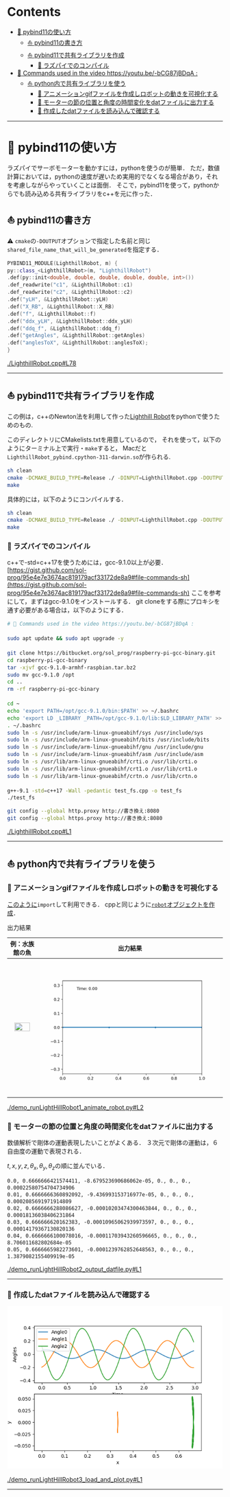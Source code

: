 # Contents
- [🐋 pybind11の使い方](#🐋-pybind11の使い方)
    - [⛵ pybind11の書き方](#⛵-pybind11の書き方)
    - [⛵ pybind11で共有ライブラリを作成](#⛵-pybind11で共有ライブラリを作成)
        - [🪼 ラズパイでのコンパイル](#🪼-ラズパイでのコンパイル)
- [🐋 Commands used in the video https://youtu.be/-bCG87jBDqA :](#🐋-Commands-used-in-the-video-https://youtu.be/-bCG87jBDqA-:)
    - [⛵ python内で共有ライブラリを使う](#⛵-python内で共有ライブラリを使う)
        - [🪼 アニメーションgifファイルを作成しロボットの動きを可視化する](#🪼-アニメーションgifファイルを作成しロボットの動きを可視化する)
        - [🪼 モーターの節の位置と角度の時間変化をdatファイルに出力する](#🪼-モーターの節の位置と角度の時間変化をdatファイルに出力する)
        - [🪼 作成したdatファイルを読み込んで確認する](#🪼-作成したdatファイルを読み込んで確認する)


---
# 🐋 pybind11の使い方 

ラズパイでサーボモーターを動かすには，pythonを使うのが簡単．
ただ，数値計算においては，pythonの速度が遅いため実用的でなくなる場合があり，それを考慮しながらやっていくことは面倒．
そこで，pybind11を使って，pythonからでも読み込める共有ライブラリをc++を元に作った．

## ⛵ pybind11の書き方 

⚠️ `cmake`の`-DOUTPUT`オプションで指定した名前と同じ`shared_file_name_that_will_be_generated`を指定する．

```cpp
PYBIND11_MODULE(LighthillRobot, m) {
py::class_<LighthillRobot>(m, "LighthillRobot")
.def(py::init<double, double, double, double, double, int>())
.def_readwrite("c1", &LighthillRobot::c1)
.def_readwrite("c2", &LighthillRobot::c2)
.def("yLH", &LighthillRobot::yLH)
.def("X_RB", &LighthillRobot::X_RB)
.def("f", &LighthillRobot::f)
.def("ddx_yLH", &LighthillRobot::ddx_yLH)
.def("ddq_f", &LighthillRobot::ddq_f)
.def("getAngles", &LighthillRobot::getAngles)
.def("anglesToX", &LighthillRobot::anglesToX);
}
```

[./LighthillRobot.cpp#L78](./LighthillRobot.cpp#L78)

---
## ⛵ pybind11で共有ライブラリを作成 

この例は，c++のNewton法を利用して作った[Lighthill Robot](../../include/rootFinding.hpp#L272)をpythonで使うためのもの.

このディレクトリにCMakelists.txtを用意しているので，
それを使って，以下のようにターミナル上で実行・`make`すると，
Macだと`LighthillRobot_pybind.cpython-311-darwin.so`が作られる.

```sh
sh clean
cmake -DCMAKE_BUILD_TYPE=Release ./ -DINPUT=LighthillRobot.cpp -DOUTPUT=shared_file_name_that_will_be_generated
make
```

具体的には，以下のようにコンパイルする．

```sh
sh clean
cmake -DCMAKE_BUILD_TYPE=Release ./ -DINPUT=LighthillRobot.cpp -DOUTPUT=LighthillRobot -DCMAKE_CXX_COMPILER=/opt/homebrew/bin/g++-13
make
```

### 🪼 ラズパイでのコンパイル 

c++で-std=c++17を使うためには，gcc-9.1.0以上が必要．
[https://gist.github.com/sol-prog/95e4e7e3674ac819179acf33172de8a9#file-commands-sh](https://gist.github.com/sol-prog/95e4e7e3674ac819179acf33172de8a9#file-commands-sh)
ここを参考にして，まずはgcc-9.1.0をインストールする．
git cloneをする際にプロキシを通す必要がある場合は，以下のようにする．

```sh
# 🐋 Commands used in the video https://youtu.be/-bCG87jBDqA : 

sudo apt update && sudo apt upgrade -y

git clone https://bitbucket.org/sol_prog/raspberry-pi-gcc-binary.git
cd raspberry-pi-gcc-binary
tar -xjvf gcc-9.1.0-armhf-raspbian.tar.bz2
sudo mv gcc-9.1.0 /opt
cd ..
rm -rf raspberry-pi-gcc-binary

cd ~
echo 'export PATH=/opt/gcc-9.1.0/bin:$PATH' >> ~/.bashrc
echo 'export LD _LIBRARY _PATH=/opt/gcc-9.1.0/lib:$LD_LIBRARY_PATH' >> ~/.bashrc
. ~/.bashrc
sudo ln -s /usr/include/arm-linux-gnueabihf/sys /usr/include/sys
sudo ln -s /usr/include/arm-linux-gnueabihf/bits /usr/include/bits
sudo ln -s /usr/include/arm-linux-gnueabihf/gnu /usr/include/gnu
sudo ln -s /usr/include/arm-linux-gnueabihf/asm /usr/include/asm
sudo ln -s /usr/lib/arm-linux-gnueabihf/crti.o /usr/lib/crti.o
sudo ln -s /usr/lib/arm-linux-gnueabihf/crt1.o /usr/lib/crt1.o
sudo ln -s /usr/lib/arm-linux-gnueabihf/crtn.o /usr/lib/crtn.o

g++-9.1 -std=c++17 -Wall -pedantic test_fs.cpp -o test_fs
./test_fs
```

```sh
git config --global http.proxy http://書き換え:8080
git config --global https.proxy http://書き換え:8080
```

[./LighthillRobot.cpp#L1](./LighthillRobot.cpp#L1)

---
## ⛵ python内で共有ライブラリを使う 

### 🪼 アニメーションgifファイルを作成しロボットの動きを可視化する 

[このように](../../builds/build_pybind11/demo_runLightHillRobot_all.py#L21)`import`して利用できる．
cppと同じように[`robot`オブジェクトを作成](../../builds/build_pybind11/demo_runLightHillRobot_all.py#L34)．

出力結果

|例：水族館の魚|出力結果|
|:---:|:---:|
| <img src="sample_aquarium.gif"  width="80%" height="80%"> | ![sample.gif](sample.gif) |

[./demo_runLightHillRobot1_animate_robot.py#L2](./demo_runLightHillRobot1_animate_robot.py#L2)

### 🪼 モーターの節の位置と角度の時間変化をdatファイルに出力する 

数値解析で剛体の運動表現したいことがよくある．
３次元で剛体の運動は，６自由度の運動で表現される．

$`t, x, y, z, \theta _x, \theta _y, \theta _z`$の順に並んでいる．

```data
0.0, 0.6666666421574411, -8.679523690686062e-05, 0., 0., 0., 0.00022580754704734906
0.01, 0.6666666360892092, -9.436993153716977e-05, 0., 0., 0., 0.0002085691971914809
0.02, 0.6666666288086627, -0.00010203474300463844, 0., 0., 0., 0.00018136038406231864
0.03, 0.666666620162383, -0.00010965062939973597, 0., 0., 0., 0.00014179367130820136
0.04, 0.6666666100078016, -0.00011703943260596665, 0., 0., 0., 8.706011682802684e-05
0.05, 0.6666665982273601, -0.0001239762852648563, 0., 0., 0., 1.3879082155409919e-05
```

[./demo_runLightHillRobot2_output_datfile.py#L1](./demo_runLightHillRobot2_output_datfile.py#L1)

---
### 🪼 作成したdatファイルを読み込んで確認する 

![sample.png](sample.png)

[./demo_runLightHillRobot3_load_and_plot.py#L1](./demo_runLightHillRobot3_load_and_plot.py#L1)

---
